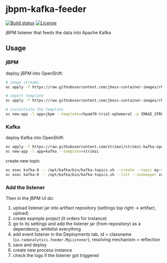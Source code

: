 # jbpm-kafka-feeder
[![Build status](https://travis-ci.org/Jiri-Kremser/jbpm-kafka-feeder.svg?branch=master)](https://travis-ci.org/Jiri-Kremser/jbpm-kafka-feeder)
[![License](https://img.shields.io/badge/license-Apache--2.0-blue.svg)](http://www.apache.org/licenses/LICENSE-2.0)

jBPM listener that feeds the data into Apache Kafka

## Usage

### jBPM
deploy jBPM into OpenShift:

```bash
# image streams
oc apply -f https://raw.githubusercontent.com/jboss-container-images/rhpam-7-openshift-image/7.0.1.GA/rhpam70-image-streams.yaml

# import template
oc apply -f https://raw.githubusercontent.com/jboss-container-images/rhpam-7-openshift-image/7.0.1.GA/templates/rhpam70-trial-ephemeral.yaml

# instantiate the template
oc new-app -l app=jbpm --template=rhpam70-trial-ephemeral -p IMAGE_STREAM_NAMESPACE=`oc project -q`
```

### Kafka
deploy Kafka into OpenShift:

```bash
oc apply -f https://raw.githubusercontent.com/strimzi/strimzi-kafka-operator/0.1.0/kafka-inmemory/resources/openshift-template.yaml
oc new-app -l app=kafka --template=strimzi
```

create new topic
```bash
oc exec kafka-0 -- /opt/kafka/bin/kafka-topics.sh --create --topic my-topic --partitions 13 --replication-factor 3 --zookeeper zookeeper:2181
oc exec kafka-0 -- /opt/kafka/bin/kafka-topics.sh --list --zookeeper zookeeper:2181
```

### Add the listener
Then in the jBPM UI do:

1. upload listener jar into artifact repository (settings top right -> artifact, upload)
1. create example project (it orders for instance)
1. go to its settings and add the listener jar (from repository) as a dependency, whitelist everything
1. add event listener in the Deployments tab, id = classname (`io.radanalytics.feeder.MyListener`), resolving mechanism = reflection
1. save and deploy
1. create new process instance
1. check the logs if the listener got triggered
